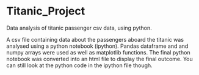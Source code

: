 # Titanic_Project
Data analysis of titanic passenger csv data, using python.

A csv file containing data about the passengers aboard the titanic was analysed using a python notebook (ipython). Pandas dataframe and
and numpy arrays were used as well as matplotlib functions. 
The final python notebook was converted into an html file to display the final outcome. You can still look at the python code in the
ipython file though.
